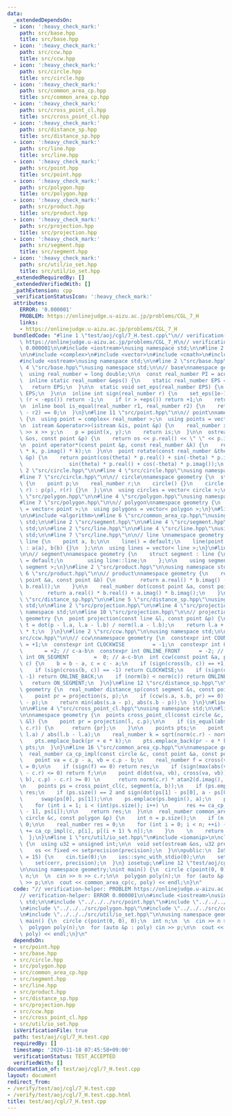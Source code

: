 ```yaml
---
data:
  _extendedDependsOn:
  - icon: ':heavy_check_mark:'
    path: src/base.hpp
    title: src/base.hpp
  - icon: ':heavy_check_mark:'
    path: src/ccw.hpp
    title: src/ccw.hpp
  - icon: ':heavy_check_mark:'
    path: src/circle.hpp
    title: src/circle.hpp
  - icon: ':heavy_check_mark:'
    path: src/common_area_cp.hpp
    title: src/common_area_cp.hpp
  - icon: ':heavy_check_mark:'
    path: src/cross_point_cl.hpp
    title: src/cross_point_cl.hpp
  - icon: ':heavy_check_mark:'
    path: src/distance_sp.hpp
    title: src/distance_sp.hpp
  - icon: ':heavy_check_mark:'
    path: src/line.hpp
    title: src/line.hpp
  - icon: ':heavy_check_mark:'
    path: src/point.hpp
    title: src/point.hpp
  - icon: ':heavy_check_mark:'
    path: src/polygon.hpp
    title: src/polygon.hpp
  - icon: ':heavy_check_mark:'
    path: src/product.hpp
    title: src/product.hpp
  - icon: ':heavy_check_mark:'
    path: src/projection.hpp
    title: src/projection.hpp
  - icon: ':heavy_check_mark:'
    path: src/segment.hpp
    title: src/segment.hpp
  - icon: ':heavy_check_mark:'
    path: src/util/io_set.hpp
    title: src/util/io_set.hpp
  _extendedRequiredBy: []
  _extendedVerifiedWith: []
  _pathExtension: cpp
  _verificationStatusIcon: ':heavy_check_mark:'
  attributes:
    ERROR: '0.000001'
    PROBLEM: https://onlinejudge.u-aizu.ac.jp/problems/CGL_7_H
    links:
    - https://onlinejudge.u-aizu.ac.jp/problems/CGL_7_H
  bundledCode: "#line 1 \"test/aoj/cgl/7_H.test.cpp\"\n// verification-helper: PROBLEM\
    \ https://onlinejudge.u-aizu.ac.jp/problems/CGL_7_H\n// verification-helper: ERROR\
    \ 0.000001\n\n#include <iostream>\nusing namespace std;\n\n#line 2 \"src/point.hpp\"\
    \n\n#include <complex>\n#include <vector>\n#include <cmath>\n#include <istream>\n\
    #include <ostream>\nusing namespace std;\n\n#line 2 \"src/base.hpp\"\n\n#line\
    \ 4 \"src/base.hpp\"\nusing namespace std;\n\n// base\nnamespace geometry {\n\
    \  using real_number = long double;\n\n  const real_number PI = acos(-1);\n\n\
    \  inline static real_number &eps() {\n    static real_number EPS = 1e-10;\n \
    \   return EPS;\n  }\n\n  static void set_eps(real_number EPS) {\n    eps() =\
    \ EPS;\n  }\n\n  inline int sign(real_number r) {\n    set_eps(1e-10);\n    if\
    \ (r < -eps()) return -1;\n    if (r > +eps()) return +1;\n    return 0;\n  }\n\
    \n  inline bool is_equal(real_number r1, real_number r2) {\n    return sign(r1\
    \ - r2) == 0;\n  }\n}\n#line 11 \"src/point.hpp\"\n\n// point\nnamespace geometry\
    \ {\n  using point = complex< real_number >;\n  using points = vector< point >;\n\
    \n  istream &operator>>(istream &is, point &p) {\n    real_number x, y;\n    is\
    \ >> x >> y;\n    p = point(x, y);\n    return is;\n  }\n\n  ostream &operator<<(ostream\
    \ &os, const point &p) {\n    return os << p.real() << \" \" << p.imag();\n  }\n\
    \n  point operator*(const point &p, const real_number &k) {\n    return point(p.real()\
    \ * k, p.imag() * k);\n  }\n\n  point rotate(const real_number &theta, const point\
    \ &p) {\n    return point(cos(theta) * p.real() + sin(-theta) * p.imag(),\n  \
    \               sin(theta) * p.real() + cos(-theta) * p.imag());\n  }\n}\n#line\
    \ 2 \"src/circle.hpp\"\n\n#line 4 \"src/circle.hpp\"\nusing namespace std;\n\n\
    #line 7 \"src/circle.hpp\"\n\n// circle\nnamespace geometry {\n  struct circle\
    \ {\n    point p;\n    real_number r;\n    circle() {}\n    circle(point p, real_number\
    \ r) : p(p), r(r) {}\n  };\n\n  using circles = vector< circle >;\n}\n#line 2\
    \ \"src/polygon.hpp\"\n\n#line 4 \"src/polygon.hpp\"\nusing namespace std;\n\n\
    #line 7 \"src/polygon.hpp\"\n\n// polygon\nnamespace geometry {\n  using polygon\
    \ = vector< point >;\n  using polygons = vector< polygon >;\n}\n#line 2 \"src/common_area_cp.hpp\"\
    \n\n#include <algorithm>\n#line 6 \"src/common_area_cp.hpp\"\nusing namespace\
    \ std;\n\n#line 2 \"src/segment.hpp\"\n\n#line 4 \"src/segment.hpp\"\nusing namespace\
    \ std;\n\n#line 2 \"src/line.hpp\"\n\n#line 4 \"src/line.hpp\"\nusing namespace\
    \ std;\n\n#line 7 \"src/line.hpp\"\n\n// line \nnamespace geometry {\n  struct\
    \ line {\n    point a, b;\n\n    line() = default;\n    line(point a, point b)\
    \ : a(a), b(b) {}\n  };\n\n  using lines = vector< line >;\n}\n#line 7 \"src/segment.hpp\"\
    \n\n// segment\nnamespace geometry {\n    struct segment : line {\n        segment()\
    \ = default;\n        using line::line;\n    };\n\n    using segments = vector<\
    \ segment >;\n}\n#line 2 \"src/product.hpp\"\n\nusing namespace std;\n\n#line\
    \ 6 \"src/product.hpp\"\n\n// product\nnamespace geometry {\n    real_number cross(const\
    \ point &a, const point &b) {\n        return a.real() * b.imag() - a.imag() *\
    \ b.real();\n    }\n\n    real_number dot(const point &a, const point &b) {\n\
    \        return a.real() * b.real() + a.imag() * b.imag();\n    }\n}\n#line 2\
    \ \"src/distance_sp.hpp\"\n\n#line 5 \"src/distance_sp.hpp\"\nusing namespace\
    \ std;\n\n#line 2 \"src/projection.hpp\"\n\n#line 4 \"src/projection.hpp\"\nusing\
    \ namespace std;\n\n#line 10 \"src/projection.hpp\"\n\n// projection\nnamespace\
    \ geometry {\n  point projection(const line &l, const point &p) {\n    real_number\
    \ t = dot(p - l.a, l.a - l.b) / norm(l.a - l.b);\n    return l.a + (l.a - l.b)\
    \ * t;\n  }\n}\n#line 2 \"src/ccw.hpp\"\n\nusing namespace std;\n\n#line 6 \"\
    src/ccw.hpp\"\n\n// ccw\nnamespace geometry {\n  constexpr int COUNTER_CLOCKWISE\
    \ = +1;\n  constexpr int CLOCKWISE         = -1;\n  constexpr int ONLINE_BACK\
    \       = +2; // c-a-b\n  constexpr int ONLINE_FRONT      = -2; // a-b-c\n  constexpr\
    \ int ON_SEGMENT        =  0; // a-c-b\n  int ccw(const point &a, point b, point\
    \ c) {\n    b = b - a, c = c - a;\n    if (sign(cross(b, c)) == +1) return COUNTER_CLOCKWISE;\n\
    \    if (sign(cross(b, c)) == -1) return CLOCKWISE;\n    if (sign(dot(b, c)) ==\
    \ -1) return ONLINE_BACK;\n    if (norm(b) < norm(c)) return ONLINE_FRONT;\n \
    \   return ON_SEGMENT;\n  }\n}\n#line 12 \"src/distance_sp.hpp\"\n\nnamespace\
    \ geometry {\n  real_number distance_sp(const segment &s, const point &p) {\n\
    \    point pr = projection(s, p);\n    if (ccw(s.a, s.b, pr) == 0) return abs(pr\
    \ - p);\n    return min(abs(s.a - p), abs(s.b - p));\n  }\n}\n#line 2 \"src/cross_point_cl.hpp\"\
    \n\n#line 4 \"src/cross_point_cl.hpp\"\nusing namespace std;\n\n#line 11 \"src/cross_point_cl.hpp\"\
    \n\nnamespace geometry {\n  points cross_point_cl(const circle &c, const line\
    \ &l) {\n    point pr = projection(l, c.p);\n\n    if (is_equal(abs(pr - c.p),\
    \ c.r)) {\n      return {pr};\n    }\n\n    points pts;\n    point e = (l.b -\
    \ l.a) / abs(l.b - l.a);\n    real_number k = sqrt(norm(c.r) - norm(pr - c.p));\n\
    \    pts.emplace_back(pr + e * k);\n    pts.emplace_back(pr - e * k);\n    return\
    \ pts;\n  }\n}\n#line 16 \"src/common_area_cp.hpp\"\n\nnamespace geometry {\n\
    \  real_number ca_cp_impl(const circle &c, const point &a, const point &b) {\n\
    \    point va = c.p - a, vb = c.p - b;\n    real_number f = cross(va, vb), res\
    \ = 0;\n\n    if (sign(f) == 0) return res;\n    if (sign(max(abs(va), abs(vb))\
    \ - c.r) <= 0) return f;\n\n    point d(dot(va, vb), cross(va, vb));\n    if (sign(distance_sp(segment(a,\
    \ b), c.p) - c.r) >= 0) \n      return norm(c.r) * atan2(d.imag(), d.real());\n\
    \n    points ps = cross_point_cl(c, segment(a, b));\n    if (ps.empty()) return\
    \ res;\n    if (ps.size() == 2 and sign(dot(ps[1] - ps[0], a - ps[0])) >= 0)\n\
    \      swap(ps[0], ps[1]);\n\n    ps.emplace(ps.begin(), a);\n    ps.emplace_back(b);\n\
    \    for (int i = 1; i < (int)ps.size(); i++) \n      res += ca_cp_impl(c, ps[i\
    \ - 1], ps[i]);\n\n    return res;\n  }\n\n  real_number common_area_cp(const\
    \ circle &c, const polygon &p) {\n    int n = p.size();\n    if (n < 3) return\
    \ 0;\n\n    real_number res = 0;\n    for (int i = 0; i < n; ++i) {\n      res\
    \ += ca_cp_impl(c, p[i], p[(i + 1) % n]);\n    }\n    \n    return res / 2;\n\
    \  };\n}\n#line 1 \"src/util/io_set.hpp\"\n#include <iomanip>\n\nclass IoSetup\
    \ {\n  using u32 = unsigned int;\n\n  void set(ostream &os, u32 precision) {\n\
    \    os << fixed << setprecision(precision);\n  }\n\npublic:\n  IoSetup(u32 precision\
    \ = 15) {\n    cin.tie(0);\n    ios::sync_with_stdio(0);\n\n    set(cout, precision);\n\
    \    set(cerr, precision);\n  }\n} iosetup;\n#line 12 \"test/aoj/cgl/7_H.test.cpp\"\
    \n\nusing namespace geometry;\nint main() {\n  circle c(point(0, 0), 0);\n  int\
    \ n;\n  \n  cin >> n >> c.r;\n\n  polygon poly(n);\n  for (auto &p : poly) cin\
    \ >> p;\n\n  cout << common_area_cp(c, poly) << endl;\n}\n"
  code: "// verification-helper: PROBLEM https://onlinejudge.u-aizu.ac.jp/problems/CGL_7_H\n\
    // verification-helper: ERROR 0.000001\n\n#include <iostream>\nusing namespace\
    \ std;\n\n#include \"../../../src/point.hpp\"\n#include \"../../../src/circle.hpp\"\
    \n#include \"../../../src/polygon.hpp\"\n#include \"../../../src/common_area_cp.hpp\"\
    \n#include \"../../../src/util/io_set.hpp\"\n\nusing namespace geometry;\nint\
    \ main() {\n  circle c(point(0, 0), 0);\n  int n;\n  \n  cin >> n >> c.r;\n\n\
    \  polygon poly(n);\n  for (auto &p : poly) cin >> p;\n\n  cout << common_area_cp(c,\
    \ poly) << endl;\n}\n"
  dependsOn:
  - src/point.hpp
  - src/base.hpp
  - src/circle.hpp
  - src/polygon.hpp
  - src/common_area_cp.hpp
  - src/segment.hpp
  - src/line.hpp
  - src/product.hpp
  - src/distance_sp.hpp
  - src/projection.hpp
  - src/ccw.hpp
  - src/cross_point_cl.hpp
  - src/util/io_set.hpp
  isVerificationFile: true
  path: test/aoj/cgl/7_H.test.cpp
  requiredBy: []
  timestamp: '2020-11-18 07:45:58+09:00'
  verificationStatus: TEST_ACCEPTED
  verifiedWith: []
documentation_of: test/aoj/cgl/7_H.test.cpp
layout: document
redirect_from:
- /verify/test/aoj/cgl/7_H.test.cpp
- /verify/test/aoj/cgl/7_H.test.cpp.html
title: test/aoj/cgl/7_H.test.cpp
---
```

